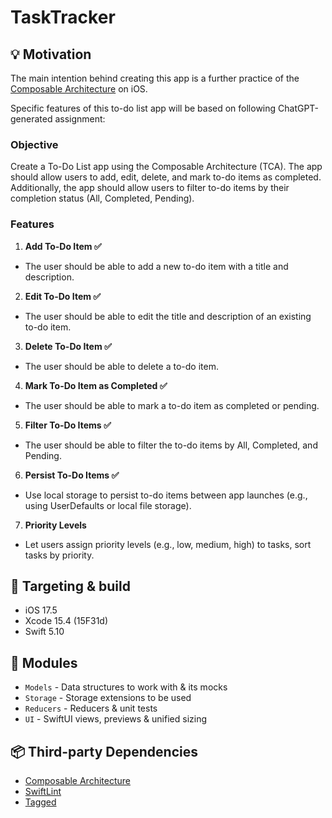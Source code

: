 # TaskTracker

## 💡 Motivation

The main intention behind creating this app is a further practice of the [Composable Architecture](https://www.pointfree.co/collections/composable-architecture) on iOS.

Specific features of this to-do list app will be based on following ChatGPT-generated assignment:

### Objective

Create a To-Do List app using the Composable Architecture (TCA). The app should allow users to add, edit, delete, and mark to-do items as completed. Additionally, the app should allow users to filter to-do items by their completion status (All, Completed, Pending).

### Features

1. **Add To-Do Item ✅**
* The user should be able to add a new to-do item with a title and description.
2. **Edit To-Do Item ✅**
* The user should be able to edit the title and description of an existing to-do item.
3. **Delete To-Do Item ✅**
* The user should be able to delete a to-do item.
4. **Mark To-Do Item as Completed ✅**
* The user should be able to mark a to-do item as completed or pending.
5. **Filter To-Do Items ✅**
* The user should be able to filter the to-do items by All, Completed, and Pending.
6. **Persist To-Do Items ✅**
* Use local storage to persist to-do items between app launches (e.g., using UserDefaults or local file storage).
7. **Priority Levels**
* Let users assign priority levels (e.g., low, medium, high) to tasks, sort tasks by priority.

## 🔨 Targeting & build

* iOS 17.5
* Xcode 15.4 (15F31d)
* Swift 5.10

## 🧩 Modules

* `Models` - Data structures to work with & its mocks
* `Storage` - Storage extensions to be used
* `Reducers` - Reducers & unit tests
* `UI` - SwiftUI views, previews & unified sizing

## 📦 Third-party Dependencies

* [Composable Architecture](https://github.com/pointfreeco/swift-composable-architecture)
* [SwiftLint](https://github.com/realm/SwiftLint)
* [Tagged](https://github.com/pointfreeco/swift-tagged)
